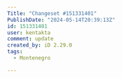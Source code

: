 ```yaml
---
Title: "Changeset #151331401"
PublishDate: "2024-05-14T20:39:13Z"
id: 151331401
user: kentakta
comment: update
created_by: iD 2.29.0
tags:
  - Montenegro

---
```

